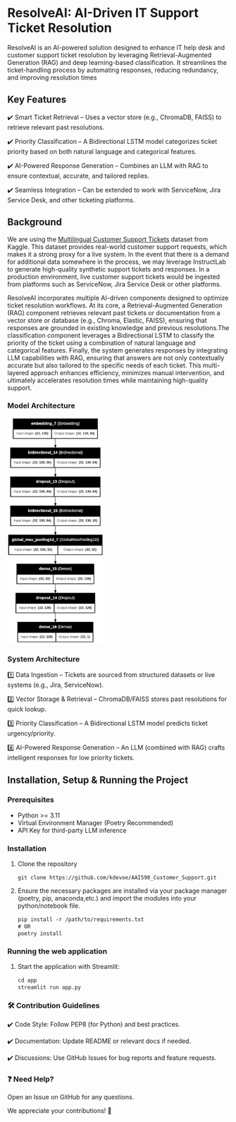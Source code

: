 # ResolveAI: AI-Driven IT Support Ticket Resolution

ResolveAI is an AI-powered solution designed to enhance IT help desk and customer support ticket resolution by leveraging Retrieval-Augmented Generation (RAG) and deep learning-based classification. It streamlines the ticket-handling process by automating responses, reducing redundancy, and improving resolution times

## Key Features

✔️ Smart Ticket Retrieval – Uses a vector store (e.g., ChromaDB, FAISS) to retrieve relevant past resolutions.

✔️ Priority Classification – A Bidirectional LSTM model categorizes ticket priority based on both natural language and categorical features.

✔️ AI-Powered Response Generation – Combines an LLM with RAG to ensure contextual, accurate, and tailored replies.

✔️ Seamless Integration – Can be extended to work with ServiceNow, Jira Service Desk, and other ticketing platforms.

## Background

We are using the [Multilingual Customer Support Tickets](https://www.kaggle.com/datasets/tobiasbueck/multilingual-customer-support-tickets) dataset from Kaggle. This dataset provides real-world customer support requests, which makes it a strong proxy for a live system. In the event that there is a demand for additional data somewhere in the process, we may leverage InstructLab to generate high-quality synthetic support tickets and responses. In a production environment, live customer support tickets would be ingested from platforms such as ServiceNow, Jira Service Desk or other platforms.

ResolveAI incorporates multiple AI-driven components designed to optimize ticket resolution workflows. At its core, a Retrieval-Augmented Generation (RAG) component retrieves relevant past tickets or documentation from a vector store or database (e.g., Chroma, Elastic, FAISS), ensuring that responses are grounded in existing knowledge and previous resolutions.The classification component leverages a Bidirectional LSTM to  classify the priority of the ticket using a combination of natural language and categorical features. Finally, the system generates responses by integrating LLM capabilities with RAG, ensuring that answers are not only contextually accurate but also tailored to the specific needs of each ticket. This multi-layered approach enhances efficiency, minimizes manual intervention, and ultimately accelerates resolution times while maintaining high-quality support.

### Model Architecture
![ResolveAI Architecture](./diagrams/resolve-ai-architecture.png)

### System Architecture
1️⃣ Data Ingestion – Tickets are sourced from structured datasets or live systems (e.g., Jira, ServiceNow).

2️⃣ Vector Storage & Retrieval – ChromaDB/FAISS stores past resolutions for quick lookup.

3️⃣ Priority Classification – A Bidirectional LSTM model predicts ticket urgency/priority.

4️⃣ AI-Powered Response Generation – An LLM (combined with RAG) crafts intelligent responses for low priority tickets.

<!-- Installation and Running the Project -->
## Installation, Setup & Running the Project
### Prerequisites
- Python >= 3.11
- Virtual Environment Manager (Poetry Recommended)
- API Key for third-party LLM inference

### Installation
1. Clone the repository
   ```
   git clone https://github.com/kdevoe/AAI590_Customer_Support.git
    ```
   
2. Ensure the necessary packages are installed via your package manager (poetry, pip, anaconda,etc.) and import the modules into your python/notebook file. 
    ```
   pip install -r /path/to/requirements.txt 
   # OR
   poetry install 
     ```
<!-- Installation and Running the Web App -->
### Running the web application

1. Start the application with Streamlit:
   ```
   cd app
   streamlit run app.py
    ```

### 🛠️ Contribution Guidelines
✔️ Code Style: Follow PEP8 (for Python) and best practices.

✔️ Documentation: Update README or relevant docs if needed.

✔️ Discussions: Use GitHub Issues for bug reports and feature requests.

### ❓ Need Help?
Open an Issue on GitHub for any questions.

We appreciate your contributions! 🚀